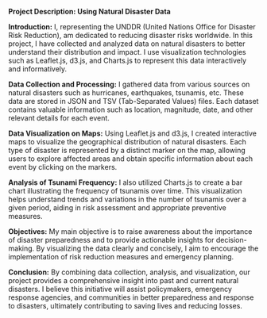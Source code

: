 **Project Description: Using Natural Disaster Data**

**Introduction:**
I, representing the UNDDR (United Nations Office for Disaster Risk Reduction), am dedicated to reducing disaster risks worldwide. In this project, I have collected and analyzed data on natural disasters to better understand their distribution and impact. I use visualization technologies such as Leaflet.js, d3.js, and Charts.js to represent this data interactively and informatively.

**Data Collection and Processing:**
I gathered data from various sources on natural disasters such as hurricanes, earthquakes, tsunamis, etc. These data are stored in JSON and TSV (Tab-Separated Values) files. Each dataset contains valuable information such as location, magnitude, date, and other relevant details for each event.

**Data Visualization on Maps:**
Using Leaflet.js and d3.js, I created interactive maps to visualize the geographical distribution of natural disasters. Each type of disaster is represented by a distinct marker on the map, allowing users to explore affected areas and obtain specific information about each event by clicking on the markers.

**Analysis of Tsunami Frequency:**
I also utilized Charts.js to create a bar chart illustrating the frequency of tsunamis over time. This visualization helps understand trends and variations in the number of tsunamis over a given period, aiding in risk assessment and appropriate preventive measures.

**Objectives:**
My main objective is to raise awareness about the importance of disaster preparedness and to provide actionable insights for decision-making. By visualizing the data clearly and concisely, I aim to encourage the implementation of risk reduction measures and emergency planning.

**Conclusion:**
By combining data collection, analysis, and visualization, our project provides a comprehensive insight into past and current natural disasters. I believe this initiative will assist policymakers, emergency response agencies, and communities in better preparedness and response to disasters, ultimately contributing to saving lives and reducing losses.
